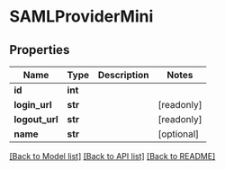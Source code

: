 # SAMLProviderMini


## Properties

Name | Type | Description | Notes
------------ | ------------- | ------------- | -------------
**id** | **int** |  | 
**login_url** | **str** |  | [readonly] 
**logout_url** | **str** |  | [readonly] 
**name** | **str** |  | [optional] 

[[Back to Model list]](../#documentation-for-models) [[Back to API list]](../#documentation-for-api-endpoints) [[Back to README]](../)


